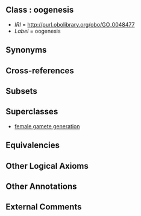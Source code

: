 
## Class : oogenesis

 * *IRI* = http://purl.obolibrary.org/obo/GO_0048477
 * *Label* = oogenesis

## Synonyms


## Cross-references


## Subsets


## Superclasses

 * [female gamete generation](../../GO/92/GO_0007292.md)

## Equivalencies


## Other Logical Axioms


## Other Annotations


## External Comments

